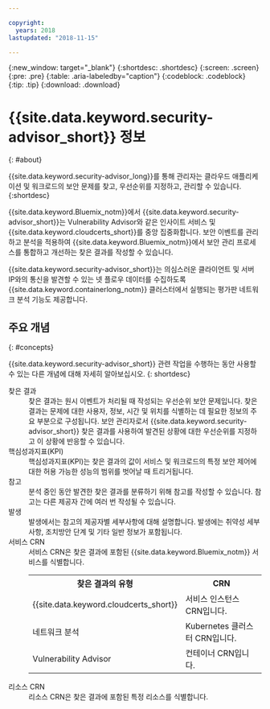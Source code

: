 ```yaml
---

copyright:
  years: 2018
lastupdated: "2018-11-15"

---
```


{:new_window: target="_blank"}
{:shortdesc: .shortdesc}
{:screen: .screen}
{:pre: .pre}
{:table: .aria-labeledby="caption"}
{:codeblock: .codeblock}
{:tip: .tip}
{:download: .download}

# {{site.data.keyword.security-advisor_short}} 정보
{: #about}

{{site.data.keyword.security-advisor_long}}를 통해 관리자는 클라우드 애플리케이션 및 워크로드의 보안 문제를 찾고, 우선순위를 지정하고, 관리할 수 있습니다.
{:shortdesc}

{{site.data.keyword.Bluemix_notm}}에서 {{site.data.keyword.security-advisor_short}}는 Vulnerability Advisor와 같은 인사이트 서비스 및 {{site.data.keyword.cloudcerts_short}}를 중앙 집중화합니다. 보안 이벤트를 관리하고 분석을 적용하여 {{site.data.keyword.Bluemix_notm}}에서 보안 관리 프로세스를 통합하고 개선하는 찾은 결과를 작성할 수 있습니다.

{{site.data.keyword.security-advisor_short}}는 의심스러운 클라이언트 및 서버 IP와의 통신을 발견할 수 있는 넷 플로우 데이터를 수집하도록 {{site.data.keyword.containerlong_notm}} 클러스터에서 실행되는 평가판 네트워크 분석 기능도 제공합니다. 

## 주요 개념
{: #concepts}

{{site.data.keyword.security-advisor_short}} 관련 작업을 수행하는 동안 사용할 수 있는 다른 개념에 대해 자세히 알아보십시오.
{: shortdesc}

<dl>
  <dt>찾은 결과</dt>
    <dd>찾은 결과는 원시 이벤트가 처리될 때 작성되는 우선순위 보안 문제입니다. 찾은 결과는 문제에 대한 사용자, 정보, 시간 및 위치를 식별하는 데 필요한 정보의 주요 부분으로 구성됩니다. 보안 관리자로서 {{site.data.keyword.security-advisor_short}} 찾은 결과를 사용하여 발견된 상황에 대한 우선순위를 지정하고 이 상황에 반응할 수 있습니다. </dd>
  <dt>핵심성과지표(KPI)</dt>
    <dd>핵심성과지표(KPI)는 찾은 결과의 값이 서비스 및 워크로드의 특정 보안 제어에 대한 허용 가능한 성능의 범위를 벗어날 때 트리거됩니다. </dd>
  <dt>참고</dt>
    <dd>분석 중인 동안 발견한 찾은 결과를 분류하기 위해 참고를 작성할 수 있습니다. 참고는 다른 제공자 간에 여러 번 작성될 수 있습니다. </dd>
  <dt>발생</dt>
    <dd>발생에서는 참고의 제공자별 세부사항에 대해 설명합니다. 발생에는 취약성 세부사항, 조치방안 단계 및 기타 일반 정보가 포함됩니다. </dd>
  <dt>서비스 CRN</dt>
    <dd>서비스 CRN은 찾은 결과에 포함된 {{site.data.keyword.Bluemix_notm}} 서비스를 식별합니다. </br>
      <table>
        <tr>
          <th>찾은 결과의 유형</th>
          <th>CRN</th>
        </tr>
        <tr>
          <td>{{site.data.keyword.cloudcerts_short}}</td>
          <td>서비스 인스턴스 CRN입니다. </td>
        </tr>
        <tr>
          <td>네트워크 분석</td>
          <td>Kubernetes 클러스터 CRN입니다.</td>
        </tr>
        <tr>
          <td>Vulnerability Advisor</td>
          <td>컨테이너 CRN입니다.</td>
        </tr>
      </table></dd>
    <dt>리소스 CRN</dt>
      <dd>리소스 CRN은 찾은 결과에 포함된 특정 리소스를 식별합니다.</dd>
</dl>
